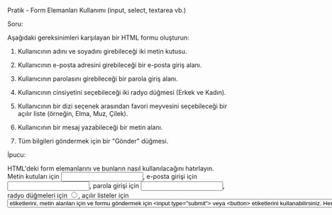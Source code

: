 Pratik - Form Elemanları Kullanımı (input, select, textarea vb.)

Soru:


Aşağıdaki gereksinimleri karşılayan bir HTML formu oluşturun:


1. Kullanıcının adını ve soyadını girebileceği iki metin kutusu.


2. Kullanıcının e-posta adresini girebileceği bir e-posta giriş alanı.


3. Kullanıcının parolasını girebileceği bir parola giriş alanı.


4. Kullanıcının cinsiyetini seçebileceği iki radyo düğmesi (Erkek ve Kadın).


5. Kullanıcının bir dizi seçenek arasından favori meyvesini seçebileceği bir açılır liste (örneğin, Elma, Muz, Çilek).


6. Kullanıcının bir mesaj yazabileceği bir metin alanı.


7. Tüm bilgileri göndermek için bir "Gönder" düğmesi.


İpucu:


HTML'deki form elemanlarını ve bunların nasıl kullanılacağını hatırlayın. Metin kutuları için <input type="text">, e-posta girişi için <input type="email">, parola girişi için <input type="password">, radyo düğmeleri için <input type="radio">, açılır listeler için <select> ve <option> etiketlerini, metin alanları için <textarea> ve formu göndermek için <input type="submit"> veya <button> etiketlerini kullanabilirsiniz. Her form elemanının bir name özelliğine ihtiyacı olacak ve form elemanlarını açıklamak için <label> etiketlerini kullanabilirsiniz.


Bol şanslar!
